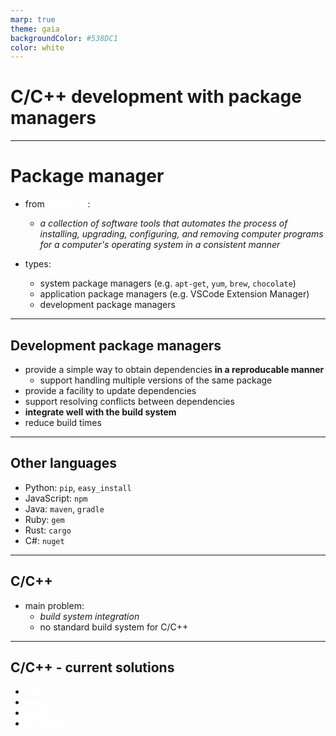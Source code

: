 ```yaml
---
marp: true
theme: gaia
backgroundColor: #538DC1
color: white
---
```


<style>
a {
    color: white
}
</style>

<!-- _class: lead -->

# C/C++ development with package managers

---

# Package manager

- from [Wikipedia](https://en.wikipedia.org/wiki/Package_manager):
    - _a collection of software tools that automates the process of installing, upgrading, configuring, and removing computer programs for a computer's operating system in a consistent manner_

- types:
    - system package managers (e.g. `apt-get`, `yum`, `brew`, `chocolate`)
    - application package managers (e.g. VSCode Extension Manager)
    - development package managers

---

## Development package managers

- provide a simple way to obtain dependencies **in a reproducable manner**
    - support handling multiple versions of the same package
- provide a facility to update dependencies
- support resolving conflicts between dependencies
- **integrate well with the build system**
- reduce build times

---

## Other languages

- Python: `pip`, `easy_install`
- JavaScript: `npm`
- Java: `maven`, `gradle`
- Ruby: `gem`
- Rust: `cargo`
- C#: `nuget`

---

## C/C++

- main problem:
    - _build system integration_
    - no standard build system for C/C++

---

## C/C++ - current solutions

- [Conan](https://conan.io)
- [vcpkg](https://github.com/microsoft/vcpkg)
- [hunter](https://docs.hunter.sh/en/latest/)
- [buckaroo](https://buckaroo.pm)
